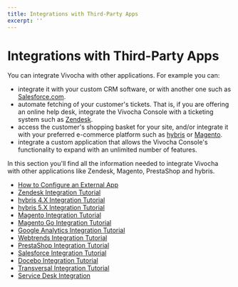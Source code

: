```yaml
---
title: Integrations with Third-Party Apps
excerpt: ''
---
```


# Integrations with Third-Party Apps

You can integrate Vivocha with other applications. For example you can:

* integrate it with your custom CRM software, or with another one such as [Salesforce.com](http://www.salesforce.com/).
* automate fetching of your customer's tickets. That is, if you are offering an online help desk, integrate the Vivocha Console with a ticketing system such as [Zendesk](http://www.zendesk.com/).
* access the customer's shopping basket for your site, and/or integrate it with your preferred e-commerce platform such as [hybris](http://www.hybris.com/) or [Magento](http://www.magentocommerce.com/).
* integrate a custom application that allows the Vivocha Console's functionality to expand with an unlimited number of features.

In this section you'll find all the information needed to integrate Vivocha with other applications like Zendesk, Magento, PrestaShop and hybris.

* [How to Configure an External App](doc:how-to-configure-an-external-app)
* [Zendesk Integration Tutorial](https://cdn.vivocha.com/documentation/2018-08/Zendesk+Integration+Tutorial.pdf)
* [hybris 4.X Integration Tutorial](https://cdn.vivocha.com/documentation/2018-08/hybris+Integration.pdf)
* [hybris 5.X Integration Tutorial](https://cdn.vivocha.com/documentation/2018-08/hybris+5.X+Integration.pdf)
* [Magento Integration Tutorial](https://cdn.vivocha.com/documentation/2018-08/Magento+Integration+Tutorial+.pdf)
* [Magento Go Integration Tutorial](https://cdn.vivocha.com/documentation/2018-08/Magento+Go+Integration.pdf)
* [Google Analytics Integration Tutorial](https://cdn.vivocha.com/documentation/2018-08/Google+Analytics+Integration.pdf)
* [Webtrends Integration Tutorial](https://cdn.vivocha.com/documentation/2018-08//Webtrends+Integration.pdf)
* [PrestaShop Integration Tutorial](https://cdn.vivocha.com/documentation/2018-08/PrestaShop+Integration+Tutorial.pdf)
* [Salesforce Integration Tutorial](https://cdn.vivocha.com/documentation/2018-08/Salesforce+Integration.pdf)
* [Docebo Integration Tutorial](https://cdn.vivocha.com/documentation/2018-08/Docebo+Integration+Tutorial.pdf)
* [Transversal Integration Tutorial](https://cdn.vivocha.com/documentation/2018-08/Transversal+Integration+Tutorial.pdf)
* [Service Desk Integration](https://cdn.vivocha.com/documentation/2018-08/Service+Desk+Integration.pdf)


